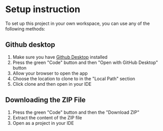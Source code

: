# Setup instruction
To set up this project in your own workspace, you can use any of the following methods:

## Github desktop

1. Make sure you have [Github Desktop](https://desktop.github.com/) installed
2. Press the green "Code" button and then "Open with GitHub Desktop" button
3. Allow your browser to open the app
4. Choose the location to clone to in the "Local Path" section
5. Click clone and then open in your IDE

## Downloading the ZIP File

1. Press the green "Code" button and then the "Download ZIP"
2. Extract the content of the ZIP file
3. Open as a project in your IDE